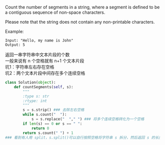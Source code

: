 Count the number of segments in a string, where a segment is defined to be a contiguous sequence of non-space characters.

Please note that the string does not contain any non-printable characters.

Example:
```
Input: "Hello, my name is John"
Output: 5
```
返回一串字符串中文本片段的个数  
一般来说有 n 个空格就有 n+1 个文本片段  
坑1：字符串左右存在空格  
坑2：两个文本片段中间存在多个连续空格
```python
class Solution(object):
    def countSegments(self, s):
        """
        :type s: str
        :rtype: int
        """
        s = s.strip() ### 去除左右空格
        while s.count("  "):
            s = s.replace("  "," ") ### 将多个连续空格转化为一个空格
        if len(s) == 0 or s == " ":
            return 0
        return s.count(" ") + 1
### 看到有人用 split，s.split()可以自行按照空格将字符串 s 拆分，然后返回 s 的长度即可
```
